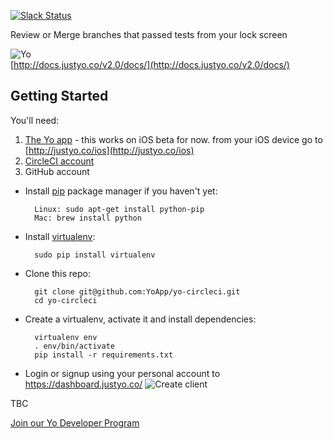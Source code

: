 [![Slack Status](http://slack.justyo.co/badge.svg)](http://slack.justyo.co)

Review or Merge branches that passed tests from your lock screen

![Yo](http://cl.ly/image/0c303E0I3d3W/Untitled.png)  
[http://docs.justyo.co/v2.0/docs/](http://docs.justyo.co/v2.0/docs/)


## Getting Started

You'll need:    
1. [The Yo app](https://justyo.co/) - this works on iOS beta for now. from your iOS device go to [http://justyo.co/ios](http://justyo.co/ios)  
2. [CircleCI account](http://circleci.com)  
3. GitHub account  


* Install [pip](http://pip.readthedocs.org/en/latest/installing.html) package manager if you haven't yet:

        Linux: sudo apt-get install python-pip
        Mac: brew install python

* Install [virtualenv](http://virtualenv.readthedocs.org/en/latest/virtualenv.html#installation):

        sudo pip install virtualenv

* Clone this repo: 

        git clone git@github.com:YoApp/yo-circleci.git
        cd yo-circleci
        
* Create a virtualenv, activate it and install dependencies:

        virtualenv env
        . env/bin/activate
        pip install -r requirements.txt

* Login or signup using your personal account to https://dashboard.justyo.co/
![Create client](http://cl.ly/image/3S2u2U0X0H0d/Screen%20Shot%202015-07-27%20at%201.37.00%20PM.png)

TBC

[Join our Yo Developer Program](https://yoapp.typeform.com/to/xi0WMz)
